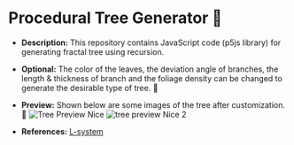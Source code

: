 # Procedural Tree Generator 🌳
- **Description:** This repository contains JavaScript code (p5js library) for generating fractal tree using recursion.

- **Optional:** The color of the leaves, the deviation angle of branches, the length & thickness of branch and the foliage density can be changed to generate the desirable type of tree. 🍂

- **Preview:** Shown below are some images of the tree after customization. 🌸
![Tree Preview Nice](https://user-images.githubusercontent.com/85517636/132137642-68f9ba75-1582-412c-a4de-ea890c720d02.png)
![tree preview Nice 2](https://user-images.githubusercontent.com/85517636/132367898-1549df35-cf6a-48b4-af50-68a1a73a52a4.png)

- **References:** [L-system](https://en.wikipedia.org/wiki/L-system "Wikipedia")
